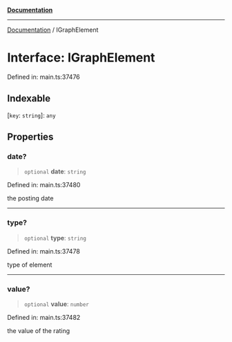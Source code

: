 [**Documentation**](../README.md)

***

[Documentation](../README.md) / IGraphElement

# Interface: IGraphElement

Defined in: main.ts:37476

## Indexable

\[`key`: `string`\]: `any`

## Properties

### date?

> `optional` **date**: `string`

Defined in: main.ts:37480

the posting date

***

### type?

> `optional` **type**: `string`

Defined in: main.ts:37478

type of element

***

### value?

> `optional` **value**: `number`

Defined in: main.ts:37482

the value of the rating
